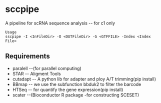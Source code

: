# sccpipe
A pipeline for scRNA sequence analysis -- for c1 only 

```
Usage
sscpipe -I <InFileDir> -O <OUTFileDir> -G <GTFFILE> -Index <Index File>
```
## Requirements
* paralell --(for parallel computing)
* STAR  -- Aligment Tools 
* cutadapt -- A python lib for adapter and ploy A/T trimming(pip install)
* BBmap -- we use the subfunction bbduk2 to filter the barcode
* HTSeq -- for quantify the gene expression(pip install)
* scater --(Bioconductor R package -for constructing SCESET)

